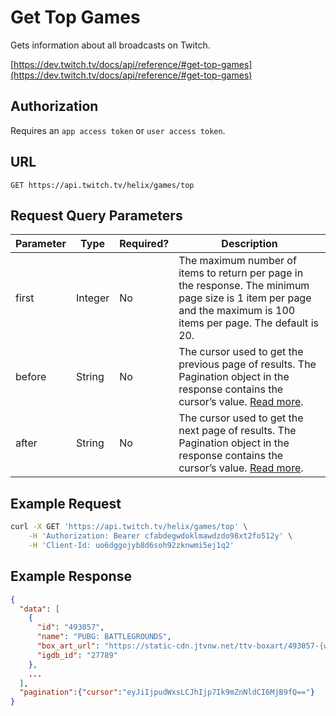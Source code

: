 # Get Top Games

Gets information about all broadcasts on Twitch.

[https://dev.twitch.tv/docs/api/reference/#get-top-games](https://dev.twitch.tv/docs/api/reference/#get-top-games)

## Authorization

Requires an `app access token` or `user access token`.

## URL

`GET https://api.twitch.tv/helix/games/top`

## Request Query Parameters

| Parameter  | Type     | Required?  | Description                                                                                                                                                                           |
|------------|----------|------------|---------------------------------------------------------------------------------------------------------------------------------------------------------------------------------------|
| first      | Integer  | No         | The maximum number of items to return per page in the response. The minimum page size is 1 item per page and the maximum is 100 items per page. The default is 20.                    |
| before     | String   | No         | The cursor used to get the previous page of results. The Pagination object in the response contains the cursor’s value. [Read more](https://dev.twitch.tv/docs/api/guide#pagination). |
| after      | String   | No         | The cursor used to get the next page of results. The Pagination object in the response contains the cursor’s value. [Read more](https://dev.twitch.tv/docs/api/guide#pagination).     |


## Example Request

``` bash
curl -X GET 'https://api.twitch.tv/helix/games/top' \
    -H 'Authorization: Bearer cfabdegwdoklmawdzdo98xt2fo512y' \
    -H 'Client-Id: uo6dggojyb8d6soh92zknwmi5ej1q2'
```

## Example Response

``` json
{
  "data": [
    {
      "id": "493057",
      "name": "PUBG: BATTLEGROUNDS",
      "box_art_url": "https://static-cdn.jtvnw.net/ttv-boxart/493057-{width}x{height}.jpg",
      "igdb_id": "27789"
    },
    ...
  ],
  "pagination":{"cursor":"eyJiIjpudWxsLCJhIjp7Ik9mZnNldCI6MjB9fQ=="}
}
```
